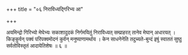 +++
title = "०६ निराविध्यद्गिरिभ्य आ"

+++

अयमिन्द्रो गिरिभ्यो मेघेभ्यः सकाशादुदकं निर्गमयितुं निराविध्यत् सम्प्राहरत् तानेव मेघान् अधारयत् । किङ्कुर्वन् पक्वं परिपक्वमोदनं कुर्वन् मनुष्याणामर्थाय । केन साधनेनेति तदुच्यते-बुन्दं इषुं स्वाततं सुष्ठु सर्वतोविस्तृतं आदायेतिशेषः ॥ ६ ॥